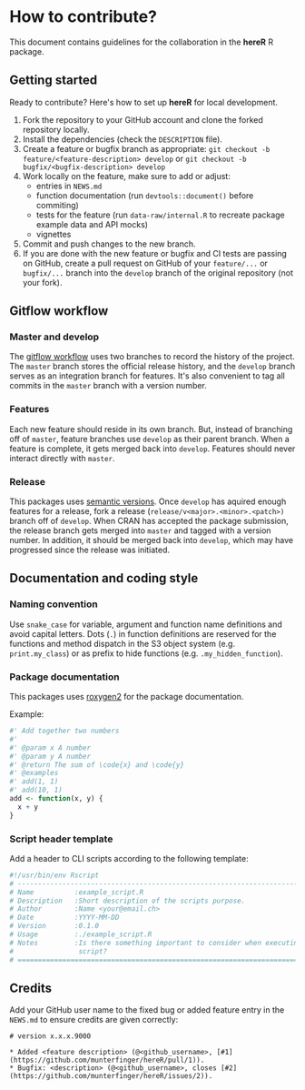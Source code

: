 # How to contribute?

This document contains guidelines for the collaboration in the **hereR** R package.

## Getting started

Ready to contribute? Here's how to set up **hereR** for local development.

1. Fork the repository to your GitHub account and clone the forked repository locally.
2. Install the dependencies (check the `DESCRIPTION` file).
3. Create a feature or bugfix branch as appropriate: `git checkout -b feature/<feature-description> develop` or `git checkout -b bugfix/<bugfix-description> develop`
4. Work locally on the feature, make sure to add or adjust:
    - entries in `NEWS.md`
    - function documentation (run `devtools::document()` before commiting)
    - tests for the feature (run `data-raw/internal.R` to recreate package example data and API mocks)
    - vignettes
5. Commit and push changes to the new branch.
6. If you are done with the new feature or bugfix and CI tests are passing on GitHub, create a pull request on GitHub of your `feature/...` or `bugfix/...` branch into the `develop` branch of the original repository (not your fork).

## Gitflow workflow


### Master and develop

The [gitflow workflow](https://www.atlassian.com/git/tutorials/comparing-workflows/gitflow-workflow) uses two branches to
record the history of the project. The `master` branch stores the official release history, and the `develop` branch serves
as an integration branch for features. It's also convenient to tag all commits in the `master` branch with a version number.

### Features

Each new feature should reside in its own branch. But, instead of branching off of `master`, feature branches use
`develop` as their parent branch. When a feature is complete, it gets merged back into `develop`. Features should never interact directly with `master`.

### Release

This packages uses [semantic versions](https://semver.org/). Once `develop` has aquired enough features for a release,
fork a release (`release/v<major>.<minor>.<patch>)` branch off of `develop`. When CRAN has accepted the package submission,
the release branch gets merged into `master` and tagged with a version number. In addition, it should be merged back into `develop`,
which may have progressed since the release was initiated.


## Documentation and coding style

### Naming convention

Use `snake_case` for variable, argument and function name definitions and avoid capital letters.
Dots (`.`) in function definitions are reserved for the functions and method dispatch in the S3 object system (e.g. `print.my_class`) or as prefix to hide functions (e.g. `.my_hidden_function`).

### Package documentation

This packages uses [roxygen2](https://cran.r-project.org/web/packages/roxygen2/vignettes/roxygen2.html) for the package documentation. 

Example:

``` r
#' Add together two numbers
#'
#' @param x A number
#' @param y A number
#' @return The sum of \code{x} and \code{y}
#' @examples
#' add(1, 1)
#' add(10, 1)
add <- function(x, y) {
  x + y
}
```

### Script header template

Add a header to CLI scripts according to the following template:

``` r
#!/usr/bin/env Rscript
# -----------------------------------------------------------------------------
# Name          :example_script.R
# Description   :Short description of the scripts purpose.
# Author        :Name <your@email.ch>
# Date          :YYYY-MM-DD
# Version       :0.1.0
# Usage         :./example_script.R
# Notes         :Is there something important to consider when executing the
#                script?
# =============================================================================
```

## Credits

Add your GitHub user name to the fixed bug or added feature entry in the `NEWS.md` to ensure credits are given correctly:

```
# version x.x.x.9000

* Added <feature description> (@<github_username>, [#1](https://github.com/munterfinger/hereR/pull/1)).
* Bugfix: <description> (@<github_username>, closes [#2](https://github.com/munterfinger/hereR/issues/2)).

```
